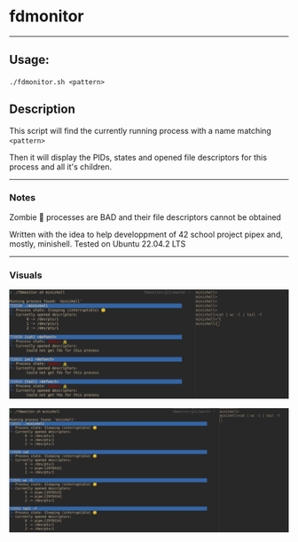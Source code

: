 # fdmonitor

---

## Usage:
`./fdmonitor.sh <pattern>`

## Description

This script will find the currently running process with a name matching `<pattern>`

Then it will display the PIDs, states and opened file descriptors for this process and all it's children.

---

### Notes

Zombie 🧟 processes are BAD and their file descriptors cannot be obtained

Written with the idea to help developpment of 42 school project pipex and, mostly, minishell.
Tested on Ubuntu 22.04.2 LTS

---

### Visuals

![Zombies in my minishell, this is bad](/zombies.png)

![No zombies, perfect piping, this is beautiful](/nozombies.png)
